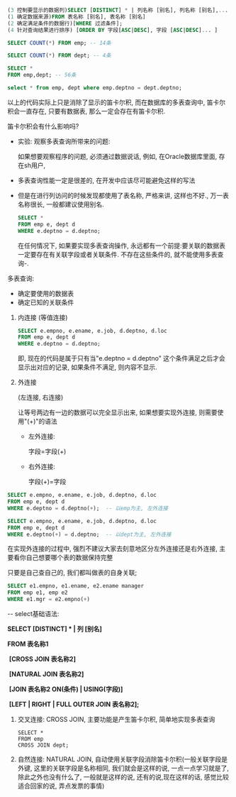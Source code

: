 ```sql
(3 控制要显示的数据列)SELECT [DISTINCT] * | 列名称 [别名], 列名称 [别名],... 
(1 确定数据来源)FROM 表名称 [别名], 表名称 [别名]
(2 确定满足条件的数据行)[WHERE 过滤条件];
(4 针对查询结果进行排序) [ORDER BY 字段[ASC|DESC], 字段 [ASC|DESC]... ]
```



```sql
SELECT COUNT(*) FROM emp; -- 14条
```



```sql
SELECT COUNT(*) FROM dept; -- 4条
```



```sql
SELECT *
FROM emp,dept; -- 56条
```



```sql
select * from emp, dept where emp.deptno = dept.deptno;
```

以上的代码实际上只是消除了显示的笛卡尔积, 而在数据库的多表查询中, 笛卡尔积会一直存在, 只要有数据表, 那么一定会存在有笛卡尔积.



笛卡尔积会有什么影响吗?

- 实验: 观察多表查询所带来的问题:

   如果想要观察程序的问题, 必须通过数据说话, 例如, 在Oracle数据库里面, 存在sh用户, 
   
- 多表查询性能一定是很差的, 在开发中应该尽可能避免这样的写法

- 但是在进行列访问的时候发现都使用了表名称, 严格来讲, 这样也不好., 万一表名称很长, 一般都建议使用别名.

   ```sql
   SELECT *
   FROM emp e, dept d
   WHERE e.deptno = d.deptno;
   ```

   在任何情况下, 如果要实现多表查询操作, 永远都有一个前提:要关联的数据表一定要存在有关联字段或者关联条件. 不存在这些条件的, 就不能使用多表查询-.

   

多表查询:

- 确定要使用的数据表
- 确定已知的关联条件



1. 内连接 (等值连接)

   ```sql
   SELECT e.empno, e.ename, e.job, d.deptno, d.loc
   FROM emp e, dept d 
   WHERE e.deptno = d.deptno;
   ```

   即, 现在的代码是属于只有当"e.deptno = d.deptno" 这个条件满足之后才会显示出对应的记录, 如果条件不满足, 则内容不显示.

2. 外连接

   (左连接, 右连接)

   让等号两边有一边的数据可以完全显示出来, 如果想要实现外连接, 则需要使用"(+)"的语法

   - 左外连接:

     字段=字段(+)

   - 右外连接:

     字段(+)=字段

```sql
SELECT e.empno, e.ename, e.job, d.deptno, d.loc
FROM emp e, dept d 
WHERE e.deptno = d.deptno(+);  -- 以emp为主, 左外连接
```



```sql
SELECT e.empno, e.ename, e.job, d.deptno, d.loc
FROM emp e, dept d 
WHERE e.deptno(+) = d.deptno;  -- 以dept为主, 左外连接
```



在实现外连接的过程中, 强烈不建议大家去刻意地区分左外连接还是右外连接, 主要看你自己想要哪个表的数据保持完整

只要是自己查自己的, 我们都叫做表的自身关联;

```sql
SELECT e1.empno, e1.ename, e2.ename manager
FROM emp e1, emp e2
WHERE e1.mgr = e2.empno(+)
```



-- select基础语法:

**SELECT [DISTINCT] * | 列 [别名]**

**FROM 表名称1**

​	**[CROSS JOIN 表名称2]**

​	**[NATURAL JOIN 表名称2]**

​	**[JOIN 表名称2 ON(条件) | USING(字段)]**

​	**[LEFT | RIGHT | FULL OUTER JOIN 表名称2];**



1. 交叉连接: CROSS JOIN, 主要功能是产生笛卡尔积, 简单地实现多表查询

   ```
   SELECT *
   FROM emp
   CROSS JOIN dept; 
   ```

2. 自然连接: NATURAL JOIN, 自动使用关联字段消除笛卡尔积(一般关联字段是外键, 这里的关联字段是名称相同, 我们就会是这样的说, 一点一点学习就是了, 除此之外也没有什么了, 一般就是这样的说, 还有的说,现在这样的话, 感觉比较适合回家的说, 弄点发票的事情)

